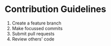 # Contribution Guidelines
1. Create a feature branch
2. Make focussed commits
3. Submit pull requests
4. Review others' code